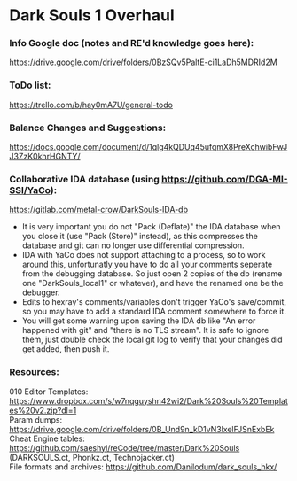 # Dark Souls 1 Overhaul  
  
### Info Google doc (notes and RE'd knowledge goes here):  
https://drive.google.com/drive/folders/0BzSQv5PaltE-ci1LaDh5MDRId2M  
  
### ToDo list:  
https://trello.com/b/hay0mA7U/general-todo  
   
### Balance Changes and Suggestions:  
https://docs.google.com/document/d/1qlg4kQDUq45ufqmX8PreXchwibFwJJ3ZzK0khrHGNTY/  
    
### Collaborative IDA database (using https://github.com/DGA-MI-SSI/YaCo):  
https://gitlab.com/metal-crow/DarkSouls-IDA-db  
 * It is very important you do not "Pack (Deflate)" the IDA database when you close it (use "Pack (Store)" instead), as this compresses the database and git can no longer use differential compression.  
 * IDA with YaCo does not support attaching to a process, so to work around this, unfortunatly you have to do all your comments seperate from the debugging database. So just open 2 copies of the db (rename one "DarkSouls_local1" or whatever), and have the renamed one be the debugger.  
 * Edits to hexray's comments/variables don't trigger YaCo's save/commit, so you may have to add a standard IDA comment somewhere to force it.  
 * You will get some warning upon saving the IDA db like "An error happened with git" and "there is no TLS stream". It is safe to ignore them, just double check the local git log to verify that your changes did get added, then push it.  
  
### Resources:  
010 Editor Templates: https://www.dropbox.com/s/w7nqguyshn42wi2/Dark%20Souls%20Templates%20v2.zip?dl=1  
Param dumps: https://drive.google.com/drive/folders/0B_Und9n_kD1vN3lxelFJSnExbEk  
Cheat Engine tables: https://github.com/saeshyl/reCode/tree/master/Dark%20Souls (DARKSOULS.ct, Phonkz.ct, Technojacker.ct)  
File formats and archives: https://github.com/Danilodum/dark_souls_hkx/  